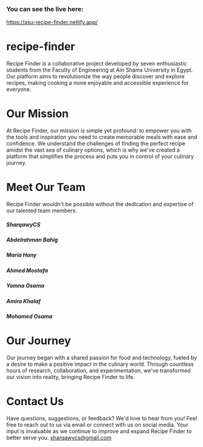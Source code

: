 ### You can see the live here:
https://asu-recipe-finder.netlify.app/


# recipe-finder
Recipe Finder is a collaborative project developed by seven enthusiastic students from the Faculty of Engineering at Ain Shams University in Egypt. Our platform aims to revolutionize the way people discover and explore recipes, making cooking a more enjoyable and accessible experience for everyone.
# Our Mission
At Recipe Finder, our mission is simple yet profound: to empower you with the tools and inspiration you need to create memorable meals with ease and confidence. We understand the challenges of finding the perfect recipe amidst the vast sea of culinary options, which is why we've created a platform that simplifies the process and puts you in control of your culinary journey.
# Meet Our Team
Recipe Finder wouldn't be possible without the dedication and expertise of our talented team members:

##### SharqawyCS
##### Abdelrahman Bahig
##### Maria Hany
##### Ahmed Mostafa
##### Yomna Osama
##### Amira Khalaf
##### Mohamed Osama
# Our Journey
Our journey began with a shared passion for food and technology, fueled by a desire to make a positive impact in the culinary world. Through countless hours of research, collaboration, and experimentation, we've transformed our vision into reality, bringing Recipe Finder to life.

# Contact Us
Have questions, suggestions, or feedback? We'd love to hear from you! Feel free to reach out to us via email or connect with us on social media. Your input is invaluable as we continue to improve and expand Recipe Finder to better serve you.
sharqawycs@gmail.com